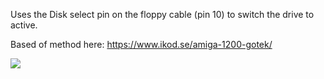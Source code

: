 Uses the Disk select pin on the floppy cable (pin 10) to switch the drive to active.


Based of method here:
https://www.ikod.se/amiga-1200-gotek/

![](https://www.ikod.se/wp-content/uploads/2015/01/gotekfloppycable.png)
